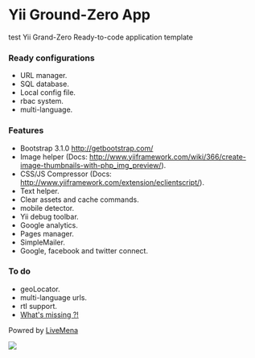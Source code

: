 Yii Ground-Zero App
=========
test
Yii Grand-Zero Ready-to-code application template

### Ready configurations
- URL manager.
- SQL database.
- Local config file.
- rbac system.
- multi-language.

### Features
- Bootstrap 3.1.0 http://getbootstrap.com/
- Image helper (Docs: http://www.yiiframework.com/wiki/366/create-image-thumbnails-with-php_img_preview/).
- CSS/JS Compressor (Docs: http://www.yiiframework.com/extension/eclientscript/).
- Text helper.
- Clear assets and cache commands.
- mobile detector.
- Yii debug toolbar.
- Google analytics.
- Pages manager.
- SimpleMailer.
- Google, facebook and twitter connect.

### To do
- geoLocator.
- multi-language urls.
- rtl support.
- [What's missing ?!](https://github.com/livemena/Yii-GZero/issues/new)

Powred by [LiveMena](http://livemena.com/)

![](http://livemena.com/img/logo-b1.png)
